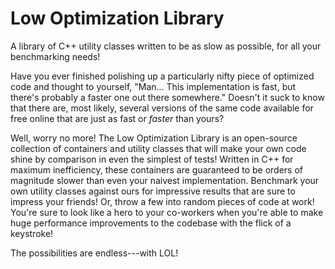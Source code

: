 Low Optimization Library
========================

A library of C++ utility classes written to be as slow as possible, for all your benchmarking needs!

Have you ever finished polishing up a particularly nifty piece of optimized code and thought
to yourself, "Man... This implementation is fast, but there's probably a faster one out there
somewhere." Doesn't it suck to know that there are, most likely, several versions of the same
code available for free online that are just as fast or *faster* than yours?

Well, worry no more! The Low Optimization Library is an open-source collection of containers
and utility classes that will make your own code shine by comparison in even the simplest of
tests! Written in C++ for maximum inefficiency, these containers are guaranteed to be orders
of magnitude slower than even your naivest implementation. Benchmark your own utility classes
against ours for impressive results that are sure to impress your friends! Or, throw a few into
random pieces of code at work! You're sure to look like a hero to your co-workers when you're
able to make huge performance improvements to the codebase with the flick of a keystroke!

The possibilities are endless---with LOL!
